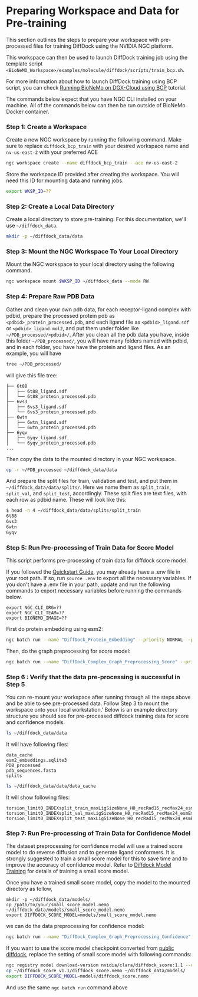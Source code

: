 
# Preparing Workspace and Data for Pre-training

This section outlines the steps to prepare your workspace with pre-processed files for training DiffDock using the NVIDIA NGC platform. 

This workspace can then be used to launch DiffDock training job using the template script `<BioNeMO_Workspace>/examples/molecule/diffdock/scripts/train_bcp.sh`.

For more information about how to launch DiffDock training using BCP script, you can check [Running BioNeMo on DGX-Cloud using BCP](./bcp-specific-commands-fw.md) tutorial.

The commands below expect that you have NGC CLI installed on your machine. All of the commands below can then be run outside of BioNeMo Docker container.

### Step 1: Create a Workspace
Create a new NGC workspace by running the following command. Make sure to replace `diffdock_bcp_train` with your desired workspace name and `nv-us-east-2` with your preferred ACE
```bash
ngc workspace create --name diffdock_bcp_train --ace nv-us-east-2
```

Store the workspace ID provided after creating the workspace. You will need this ID for mounting data and running jobs.

```bash
export WKSP_ID=??
```

### Step 2: Create a Local Data Directory
Create a local directory to store pre-training. For this documentation, we'll use `~/diffdock_data`.
```bash
mkdir -p ~/diffdock_data/data
```
### Step 3: Mount the NGC Workspace To Your Local Directory
Mount the NGC workspace to your local directory using the following command.
```bash
ngc workspace mount $WKSP_ID ~/diffdock_data --mode RW
```

### Step 4: Prepare Raw PDB Data
Gather and clean your own pdb data, for each receptor-ligand complex with pdbid, prepare the processed protein pdb as `<pdbid>_protein_processed.pdb`, and each ligand file as `<pdbid>_ligand.sdf` or `<pdbid>_ligand.mol2`, and put them under folder like `~/PDB_processed/<pdbid>/`.
After you clean all the pdb data you have, inside this folder `~/PDB_processed/`, you will have many folders named with pdbid, and in each folder, you have have the protein and ligand files. As an example, you will have

```bash
tree ~/PDB_processed/
```
will give this file tree:
```
├── 6t88
│   ├── 6t88_ligand.sdf
│   └── 6t88_protein_processed.pdb
├── 6vs3
│   ├── 6vs3_ligand.sdf
│   └── 6vs3_protein_processed.pdb
├── 6wtn
│   ├── 6wtn_ligand.sdf
│   └── 6wtn_protein_processed.pdb
├── 6yqv
│   ├── 6yqv_ligand.sdf
│   └── 6yqv_protein_processed.pdb
...
```
Then copy the data to the mounted directory in your NGC workspace.
```bash
cp -r ~/PDB_processed ~/diffdock_data/data
```
And prepare the split files for train, validation and test, and put them in `~/diffdock_data/data/splits/`. Here we name them as `split_train`, `split_val`, and `split_test`, accordingly.
These split files are text files, with each row as pdbid name. These will look like this:
```bash
$ head -n 4 ~/diffdock_data/data/splits/split_train
6t88
6vs3
6wtn
6yqv
```

### Step 5: Run Pre-processing of Train Data for Score Model

This script performs pre-processing of train data for diffdock score model.

If you followed the [Quickstart Guide](./quickstart-fw.md), you may already have a .env file in your root path. If so, run `source .env` to export all the necessary variables.
If you don't have a .env file in your path, update and run the following commands to export necessary variables before running the commands below.

```
export NGC_CLI_ORG=??
export NGC_CLI_TEAM=??
export BIONEMO_IMAGE=??
```

First do protein embedding using esm2:

```bash
ngc batch run --name "DiffDock_Protein_Embedding" --priority NORMAL --preempt RUNONCE --ace nv-us-east-2 --instance dgxa100.80g.2.norm --commandline "ln -s /bionemo_diffdock/data \\${BIONEMO_HOME}/data; bcprun --debug --nnodes=1 --npernode=1 -w /workspace/bionemo --cmd 'python examples/molecule/diffdock/train.py do_embedding_preprocessing=True do_training=False '" --result /results --image ${BIONEMO_IMAGE} --org ${NGC_CLI_ORG} --team ${NGC_CLI_TEAM} --workspace ${WKSP_ID}:/bionemo_diffdock:RW --label ml__bionemo
```

Then, do the graph preprocessing for score model:
```bash
ngc batch run --name "DiffDock_Complex_Graph_Preprocessing_Score" --priority NORMAL --preempt RUNONCE --ace nv-us-east-2 --instance dgxa100.80g.2.norm --commandline "ln -s /bionemo_diffdock/data \\${BIONEMO_HOME}/data; bcprun --debug --nnodes=1 --npernode=1 -w /workspace/bionemo --cmd 'python examples/molecule/diffdock/train.py do_preprocessing=True do_training=False data.num_workers=20 '" --result /results --image ${BIONEMO_IMAGE} --org ${NGC_CLI_ORG} --team ${NGC_CLI_TEAM} --workspace ${WKSP_ID}:/bionemo_diffdock:RW --label ml__bionemo
```


### Step 6 : Verify that the data pre-processing is successful in Step 5
You can re-mount your workspace after running through all the steps above and be able to see pre-processed data. Follow Step 3 to mount the workspace onto your local workstation.'
Below is an example directory structure you should see for pre-processed diffdock training data for score and confidence models.
```bash
ls ~/diffdock_data/data
```
It will have following files:
```
data_cache
esm2_embeddings.sqlite3
PDB_processed
pdb_sequences.fasta
splits
```

```bash
ls ~/diffdock_data/data/data_cache
```

It will show following files:
```
torsion_limit0_INDEXsplit_train_maxLigSizeNone_H0_recRad15_recMax24_esmEmbeddings
torsion_limit0_INDEXsplit_val_maxLigSizeNone_H0_recRad15_recMax24_esmEmbeddings
torsion_limit0_INDEXsplit_test_maxLigSizeNone_H0_recRad15_recMax24_esmEmbeddings
```


### Step 7: Run Pre-processing of Train Data for Confidence Model

The dataset preprocessing for confidence model will use a trained score model to do reverse diffusion and to generate ligand conformers.
It is strongly suggested to train a small score model for this to save time and to improve the accuracy of confidence model. Refer to
[Diffdock Model Training](./notebooks/model_training_diffdock.ipynb) for details of training a small score model.

Once you have a trained small score model, copy the model to the mounted directory as follow,
```
mkdir -p ~/diffdock_data/models/
cp /path/to/your/small_score_model.nemo ~/diffdock_data/models/small_score_model.nemo
export DIFFDOCK_SCORE_MODEL=models/small_score_model.nemo
```

we can do the data preprocessing for confidence model:
```bash
ngc batch run --name "DiffDock_Complex_Graph_Preprocessing_Confidence" --priority NORMAL --preempt RUNONCE --ace nv-us-east-2 --instance dgxa100.80g.2.norm --commandline "ln -s /bionemo_diffdock/data \\${BIONEMO_HOME}/data; bcprun --debug --nnodes=1 --npernode=1 -w /workspace/bionemo --cmd 'export USE_FAST_TP=1; python examples/molecule/diffdock/train.py --config-name=train_confidence do_preprocessing=True do_training=False data.num_workers=20 score_infer.restore_from_path=/workspace/bionemo/${DIFFDOCK_SCORE_MODEL} '" --result /results --image ${BIONEMO_IMAGE} --org ${NGC_CLI_ORG} --team ${NGC_CLI_TEAM} --workspace ${WKSP_ID}:/bionemo_diffdock:RW --label ml__bionemo
```

If you want to use the score model checkpoint converted from [public diffdock](https://github.com/gcorso/DiffDock/tree/main/workdir/paper_score_model), replace the setting of small score model with following commands:
```bash
ngc registry model download-version nvidia/clara/diffdock_score:1.1 --dest  ~/
cp ~/diffdock_score_v1.1/diffdock_score.nemo ~/diffdock_data/models/
export DIFFDOCK_SCORE_MODEL=models/diffdock_score.nemo
```
And use the same ```ngc batch run``` command above
